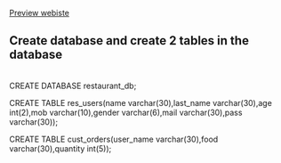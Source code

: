 
<a href="https://mee-restaurant.herokuapp.com/">Preview webiste</a>

Create database and create 2 tables in the database
------------------------------------------------------------------------------------------------------------------------------------------
<br>
CREATE DATABASE restaurant_db;
<br>

CREATE TABLE res_users(name varchar(30),last_name varchar(30),age int(2),mob varchar(10),gender varchar(6),mail varchar(30),pass varchar(30));

CREATE TABLE cust_orders(user_name varchar(30),food varchar(30),quantity int(5));
